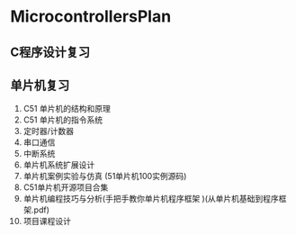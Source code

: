 # MicrocontrollersPlan
## C程序设计复习
## 单片机复习
1. C51 单片机的结构和原理 
2. C51 单片机的指令系统
3. 定时器/计数器
4. 串口通信
5. 中断系统
6. 单片机系统扩展设计
7. 单片机案例实验与仿真 (51单片机100实例源码)
8. C51单片机开源项目合集
9. 单片机编程技巧与分析(手把手教你单片机程序框架 )(从单片机基础到程序框架.pdf)
10. 项目课程设计
